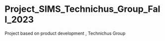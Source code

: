 # Project_SIMS_Technichus_Group_Fall_2023
Project based on  product development , Technichus Group
 
